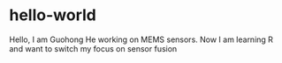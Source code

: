 # hello-world

Hello, I am Guohong He working on MEMS sensors. Now I am learning R and want to switch my focus on sensor fusion
